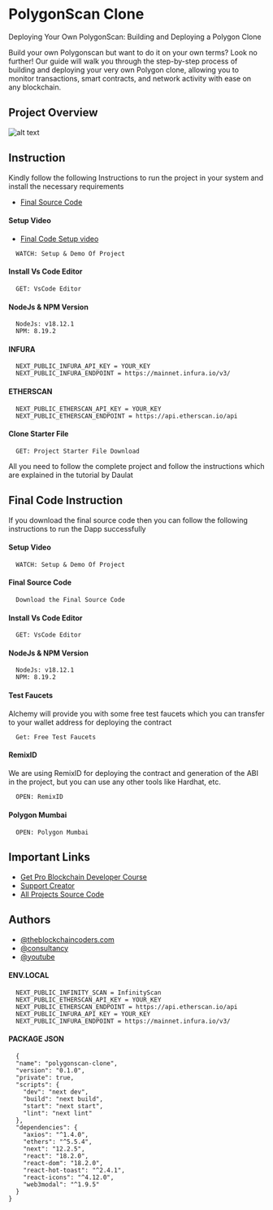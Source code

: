 # PolygonScan Clone

Deploying Your Own PolygonScan: Building and Deploying a Polygon Clone

Build your own Polygonscan but want to do it on your own terms? Look no further! Our guide will walk you through the step-by-step process of building and deploying your very own Polygon clone, allowing you to monitor transactions, smart contracts, and network activity with ease on any blockchain.

## Project Overview

![alt text](https://www.daulathussain.com/wp-content/uploads/2024/03/build-and-deploy-polygonscan-clone-blockchain-explorer.jpg)

## Instruction

Kindly follow the following Instructions to run the project in your system and install the necessary requirements

- [Final Source Code](https://www.theblockchaincoders.com/sourceCode/build-and-deploy-polygonscan-clone)

#### Setup Video

- [Final Code Setup video](https://youtu.be/ifnepAf7hV8?si=A1UQqcnmtdREo4ao)

```https://code.visualstudio.com/download
  WATCH: Setup & Demo Of Project
```

#### Install Vs Code Editor

```https://code.visualstudio.com/download
  GET: VsCode Editor
```

#### NodeJs & NPM Version

```https://nodejs.org/en/download
  NodeJs: v18.12.1
  NPM: 8.19.2
```

#### INFURA

```https://www.theblockchaincoders.com/
  NEXT_PUBLIC_INFURA_API_KEY = YOUR_KEY
  NEXT_PUBLIC_INFURA_ENDPOINT = https://mainnet.infura.io/v3/
```

#### ETHERSCAN

```https://www.theblockchaincoders.com/
  NEXT_PUBLIC_ETHERSCAN_API_KEY = YOUR_KEY
  NEXT_PUBLIC_ETHERSCAN_ENDPOINT = https://api.etherscan.io/api
```

#### Clone Starter File

```https://github.com/daulathussain/Airdrop-Crypto-Starter-File
  GET: Project Starter File Download
```

All you need to follow the complete project and follow the instructions which are explained in the tutorial by Daulat

## Final Code Instruction

If you download the final source code then you can follow the following instructions to run the Dapp successfully

#### Setup Video

```https://code.visualstudio.com/download
  WATCH: Setup & Demo Of Project
```

#### Final Source Code

```https://www.theblockchaincoders.com/SourceCode
  Download the Final Source Code
```

#### Install Vs Code Editor

```https://code.visualstudio.com/download
  GET: VsCode Editor
```

#### NodeJs & NPM Version

```https://nodejs.org/en/download
  NodeJs: v18.12.1
  NPM: 8.19.2
```

#### Test Faucets

Alchemy will provide you with some free test faucets which you can transfer to your wallet address for deploying the contract

```https://www.alchemy.com/faucets
  Get: Free Test Faucets
```

#### RemixID

We are using RemixID for deploying the contract and generation of the ABI in the project, but you can use any other tools like Hardhat, etc.

```https://remix-project.org
  OPEN: RemixID
```

#### Polygon Mumbai

```https://mumbai.polygonscan.com/
  OPEN: Polygon Mumbai
```

## Important Links

- [Get Pro Blockchain Developer Course](https://www.theblockchaincoders.com/pro-nft-marketplace)
- [Support Creator](https://bit.ly/Support-Creator)
- [All Projects Source Code](https://www.theblockchaincoders.com/SourceCode)

## Authors

- [@theblockchaincoders.com](https://www.theblockchaincoders.com/)
- [@consultancy](https://www.theblockchaincoders.com/consultancy)
- [@youtube](https://www.youtube.com/@daulathussain)

#### ENV.LOCAL

```https://www.theblockchaincoders.com/
  NEXT_PUBLIC_INFINITY_SCAN = InfinityScan
  NEXT_PUBLIC_ETHERSCAN_API_KEY = YOUR_KEY
  NEXT_PUBLIC_ETHERSCAN_ENDPOINT = https://api.etherscan.io/api
  NEXT_PUBLIC_INFURA_API_KEY = YOUR_KEY
  NEXT_PUBLIC_INFURA_ENDPOINT = https://mainnet.infura.io/v3/
```

#### PACKAGE JSON

```https://www.theblockchaincoders.com/
  {
  "name": "polygonscan-clone",
  "version": "0.1.0",
  "private": true,
  "scripts": {
    "dev": "next dev",
    "build": "next build",
    "start": "next start",
    "lint": "next lint"
  },
  "dependencies": {
    "axios": "^1.4.0",
    "ethers": "^5.5.4",
    "next": "12.2.5",
    "react": "18.2.0",
    "react-dom": "18.2.0",
    "react-hot-toast": "^2.4.1",
    "react-icons": "^4.12.0",
    "web3modal": "^1.9.5"
  }
}

```

